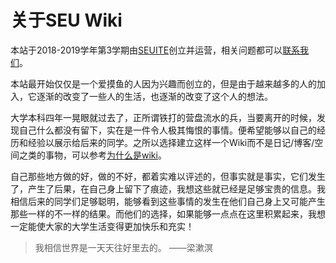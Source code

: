 # 关于SEU Wiki

本站于2018-2019学年第3学期由[SEUITE](https://seu-ite.github.io)创立并运营，相关问题都可以[联系我们](https://seu-ite.github.io)。

本站最开始仅仅是一个爱摸鱼的人因为兴趣而创立的，但是由于越来越多的人的加入，它逐渐的改变了一些人的生活，也逐渐的改变了这个人的想法。

大学本科四年一晃眼就过去了，正所谓铁打的营盘流水的兵，当要离开的时候，发现自己什么都没有留下，实在是一件令人极其悔恨的事情。便希望能够以自己的经历和经验以展示给后来的同学。之所以选择建立这样一个Wiki而不是日记/博客/空间之类的事物，可以参考[为什么是wiki](https://wiki.seu.services/guide/WhyWiki/)。

自己那些地方做的好，做的不好，都着实难以评述的，但事实就是事实，它们发生了，产生了后果，在自己身上留下了痕迹，我想这些就已经是足够宝贵的信息。我相信后来的同学们足够聪明，能够看到这些事情的发生在他们自己身上又可能产生那些一样的不一样的结果。而他们的选择，如果能够一点点在这里积累起来，我想一定能使大家的大学生活变得更加快乐和充实！
> 我相信世界是一天天往好里去的。 ——梁漱溟